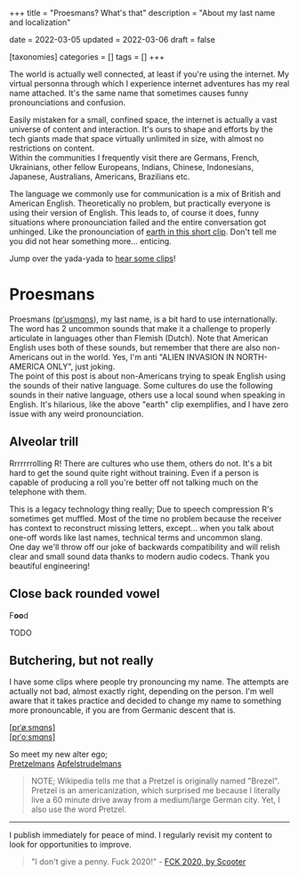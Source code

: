 +++
title = "Proesmans? What's that"
description = "About my last name and localization"

date = 2022-03-05
updated = 2022-03-06
draft = false

[taxonomies]
categories = []
tags = []
+++

The world is actually well connected, at least if you're using the internet. My virtual personna through which I experience internet adventures has my real name attached. It's the same name that sometimes causes funny pronounciations and confusion.
<!-- more -->
Easily mistaken for a small, confined space, the internet is actually a vast universe of content and interaction. It's ours to shape and efforts by the tech giants made that space virtually unlimited in size, with almost no restrictions on content.  
Within the communities I frequently visit there are Germans, French, Ukrainians, other fellow Europeans, Indians, Chinese, Indonesians, Japanese, Australians, Americans, Brazilians etc.

The language we commonly use for communication is a mix of British and American English. Theoretically no problem, but practically everyone is using their version of English. This leads to, of course it does, funny situations where pronounciation failed and the entire conversation got unhinged. Like the pronounciation of [earth in this short clip](https://www.youtube.com/watch?v=CFO0mrAwEbM). Don't tell me you did not hear something more... enticing.

Jump over the yada-yada to [hear some clips](#butchering-but-not-really)!

# Proesmans

Proesmans ([prˈusmɑns](http://ipa-reader.xyz/?text=pr%CB%88usm%C9%91ns&voice=Ruben)), my last name, is a bit hard to use internationally. The word has 2 uncommon sounds that make it a challenge to properly articulate in languages other than Flemish (Dutch). Note that American English uses both of these sounds, but remember that there are also non-Americans out in the world. Yes, I'm anti "ALIEN INVASION IN NORTH-AMERICA ONLY", just joking.  
The point of this post is about non-Americans trying to speak English using the sounds of their native language. Some cultures do use the following sounds in their native language, others use a local sound when speaking in English. It's hilarious, like the above "earth" clip exemplifies, and I have zero issue with any weird pronounciation.

## Alveolar trill

Rrrrrrrolling R! There are cultures who use them, others do not. It's a bit hard to get the sound quite right without training. Even if a person is capable of producing a roll you're better off not talking much on the telephone with them.

This is a legacy technology thing really; Due to speech compression R's sometimes get muffled. Most of the time no problem because the receiver has context to reconstruct missing letters, except... when you talk about one-off words like last names, technical terms and uncommon slang.  
One day we'll throw off our joke of backwards compatibility and will relish clear and small sound data thanks to modern audio codecs. Thank you beautiful engineering!

## Close back rounded vowel

F**oo**d

TODO

## Butchering, but not really

I have some clips where people try pronouncing my name. The attempts are actually not bad, almost exactly right, depending on the person. I'm well aware that it takes practice and decided to change my name to something more pronouncable, if you are from Germanic descent that is. 

[[prˈøːsmɑns]](https://www.youtube.com/clip/Ugkxalh1Ka_ux8dAdnUhM2m1cM0FFCfIyyvP)  
[[prˈoːsmɑns]](https://youtube.com/clip/Ugkx-GcjEpBOo60DXz81I5UyppOddNEzaNkW)

So meet my new alter ego;  
[Pretzelmans](https://youtube.com/clip/Ugkx9GXUpdf7zJl7xm9CG7fvUMarfKSRftbX)
[Apfelstrudelmans](https://youtube.com/clip/UgkxMeKLuuNHerDvXFkGfSogplDUAuCCVdJA)

> NOTE; Wikipedia tells me that a Pretzel is originally named "Brezel". Pretzel is an americanization, which surprised me because I literally live a 60 minute drive away from a medium/large German city. Yet, I also use the word Pretzel.

---
I publish immediately for peace of mind. I regularly revisit my content to look for opportunities to improve.

> "I don't give a penny. Fuck 2020!" - [FCK 2020, by Scooter](https://www.youtube.com/watch?v=zu3k2PJumfI)